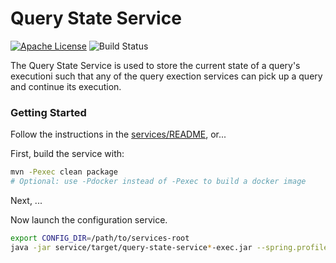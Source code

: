 # Query State Service

[![Apache License][li]][ll] ![Build Status](https://github.com/NationalSecurityAgency/datawave-query-state-service/workflows/Tests/badge.svg)

The Query State Service is used to store the current state of a query's executioni
such that any of the query exection services can pick up a query and continue
its execution.

### Getting Started

Follow the instructions in the [services/README](https://github.com/NationalSecurityAgency/datawave-microservices-root/blob/master/README.md#getting-started), or...

First, build the service with:
```bash
mvn -Pexec clean package
# Optional: use -Pdocker instead of -Pexec to build a docker image
```

Next, ...

Now launch the configuration service. 

```bash
export CONFIG_DIR=/path/to/services-root
java -jar service/target/query-state-service*-exec.jar --spring.profiles.active=dev,nomessaging,native,open_actuator --spring.cloud.config.server.native.searchLocations=file://$CONFIG_DIR/sample_configuration 
```

[sample-config]:https://github.com/NationalSecurityAgency/datawave-microservices-root/tree/master/sample_configuration

[li]: http://img.shields.io/badge/license-ASL-blue.svg
[ll]: https://www.apache.org/licenses/LICENSE-2.0
